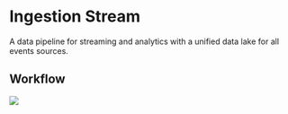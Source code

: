 # Ingestion Stream

A data pipeline for streaming and analytics with a unified data lake for all events sources.

## Workflow
<img src="https://github.com/akshaybahadur21/Emancipitaion-of-Apache-Spark/blob/master/IngestionStream/ingestion_stream.png">
